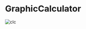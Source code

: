 # GraphicCalculator
![clc](https://user-images.githubusercontent.com/78360814/119031790-b7984080-b9c0-11eb-9ed8-3c625a172906.PNG)

